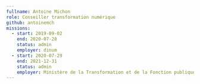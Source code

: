 ```yaml
---
fullname: Antoine Michon
role: Conseiller transformation numérique
github: antoinemch
missions:
  - start: 2019-09-02
    end: 2020-07-28	
    status: admin
    employer: dinum
  - start: 2020-07-29
    end: 2021-12-31
    status: admin
    employer: Ministère de la Transformation et de la Fonction publiques 
---
```

